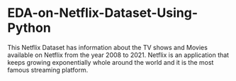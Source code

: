 # EDA-on-Netflix-Dataset-Using-Python
This Netflix Dataset has information about the TV shows and Movies available on Netflix from the year 2008 to 2021. Netflix is an application that keeps growing exponentially whole around the world and it is the most famous streaming platform.
